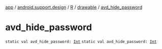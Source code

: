 [app](../../../index.md) / [android.support.design](../../index.md) / [R](../index.md) / [drawable](index.md) / [avd_hide_password](./avd_hide_password.md)

# avd_hide_password

`static val avd_hide_password: `[`Int`](https://kotlinlang.org/api/latest/jvm/stdlib/kotlin/-int/index.html)
`static val avd_hide_password: `[`Int`](https://kotlinlang.org/api/latest/jvm/stdlib/kotlin/-int/index.html)